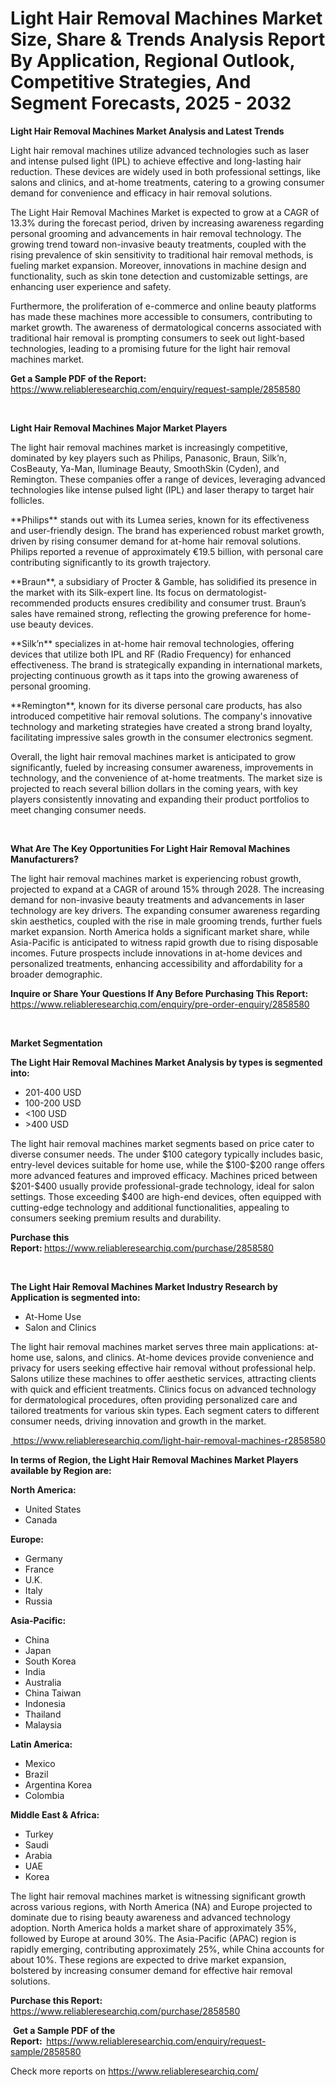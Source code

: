 <p><h1>Light Hair Removal Machines Market Size, Share & Trends Analysis Report By Application, Regional Outlook, Competitive Strategies, And Segment Forecasts, 2025 - 2032</h1></p><p><strong>Light Hair Removal Machines Market Analysis and Latest Trends</strong></p>
<p><p>Light hair removal machines utilize advanced technologies such as laser and intense pulsed light (IPL) to achieve effective and long-lasting hair reduction. These devices are widely used in both professional settings, like salons and clinics, and at-home treatments, catering to a growing consumer demand for convenience and efficacy in hair removal solutions.</p><p>The Light Hair Removal Machines Market is expected to grow at a CAGR of 13.3% during the forecast period, driven by increasing awareness regarding personal grooming and advancements in hair removal technology. The growing trend toward non-invasive beauty treatments, coupled with the rising prevalence of skin sensitivity to traditional hair removal methods, is fueling market expansion. Moreover, innovations in machine design and functionality, such as skin tone detection and customizable settings, are enhancing user experience and safety.</p><p>Furthermore, the proliferation of e-commerce and online beauty platforms has made these machines more accessible to consumers, contributing to market growth. The awareness of dermatological concerns associated with traditional hair removal is prompting consumers to seek out light-based technologies, leading to a promising future for the light hair removal machines market.</p></p>
<p><strong>Get a Sample PDF of the Report:&nbsp;</strong> <a href="https://www.reliableresearchiq.com/enquiry/request-sample/2858580?utm_campaign=2443&utm_medium=2&utm_source=Github&utm_content=ia&utm_term=12032025&utm_id=light-hair-removal-machines">https://www.reliableresearchiq.com/enquiry/request-sample/2858580</a></p>
<p>&nbsp;</p>
<p><strong>Light Hair Removal Machines Major Market Players</strong></p>
<p><p>The light hair removal machines market is increasingly competitive, dominated by key players such as Philips, Panasonic, Braun, Silk’n, CosBeauty, Ya-Man, Iluminage Beauty, SmoothSkin (Cyden), and Remington. These companies offer a range of devices, leveraging advanced technologies like intense pulsed light (IPL) and laser therapy to target hair follicles.</p><p>**Philips** stands out with its Lumea series, known for its effectiveness and user-friendly design. The brand has experienced robust market growth, driven by rising consumer demand for at-home hair removal solutions. Philips reported a revenue of approximately €19.5 billion, with personal care contributing significantly to its growth trajectory.</p><p>**Braun**, a subsidiary of Procter & Gamble, has solidified its presence in the market with its Silk-expert line. Its focus on dermatologist-recommended products ensures credibility and consumer trust. Braun’s sales have remained strong, reflecting the growing preference for home-use beauty devices.</p><p>**Silk’n** specializes in at-home hair removal technologies, offering devices that utilize both IPL and RF (Radio Frequency) for enhanced effectiveness. The brand is strategically expanding in international markets, projecting continuous growth as it taps into the growing awareness of personal grooming.</p><p>**Remington**, known for its diverse personal care products, has also introduced competitive hair removal solutions. The company's innovative technology and marketing strategies have created a strong brand loyalty, facilitating impressive sales growth in the consumer electronics segment.</p><p>Overall, the light hair removal machines market is anticipated to grow significantly, fueled by increasing consumer awareness, improvements in technology, and the convenience of at-home treatments. The market size is projected to reach several billion dollars in the coming years, with key players consistently innovating and expanding their product portfolios to meet changing consumer needs.</p></p>
<p>&nbsp;</p>
<p><strong>What Are The Key Opportunities For Light Hair Removal Machines Manufacturers?</strong></p>
<p><p>The light hair removal machines market is experiencing robust growth, projected to expand at a CAGR of around 15% through 2028. The increasing demand for non-invasive beauty treatments and advancements in laser technology are key drivers. The expanding consumer awareness regarding skin aesthetics, coupled with the rise in male grooming trends, further fuels market expansion. North America holds a significant market share, while Asia-Pacific is anticipated to witness rapid growth due to rising disposable incomes. Future prospects include innovations in at-home devices and personalized treatments, enhancing accessibility and affordability for a broader demographic.</p></p>
<p><strong>Inquire or Share Your Questions If Any Before Purchasing This Report:</strong> <a href="https://www.reliableresearchiq.com/enquiry/pre-order-enquiry/2858580?utm_campaign=2443&utm_medium=2&utm_source=Github&utm_content=ia&utm_term=12032025&utm_id=light-hair-removal-machines">https://www.reliableresearchiq.com/enquiry/pre-order-enquiry/2858580</a></p>
<p>&nbsp;</p>
<p><strong>Market Segmentation</strong></p>
<p><strong>The Light Hair Removal Machines Market Analysis by types is segmented into:</strong></p>
<p><ul><li>201-400 USD</li><li>100-200 USD</li><li><100 USD</li><li>>400 USD</li></ul></p>
<p><p>The light hair removal machines market segments based on price cater to diverse consumer needs. The under $100 category typically includes basic, entry-level devices suitable for home use, while the $100-$200 range offers more advanced features and improved efficacy. Machines priced between $201-$400 usually provide professional-grade technology, ideal for salon settings. Those exceeding $400 are high-end devices, often equipped with cutting-edge technology and additional functionalities, appealing to consumers seeking premium results and durability.</p></p>
<p><strong>Purchase this Report:&nbsp;</strong><a href="https://www.reliableresearchiq.com/purchase/2858580?utm_campaign=2443&utm_medium=2&utm_source=Github&utm_content=ia&utm_term=12032025&utm_id=light-hair-removal-machines">https://www.reliableresearchiq.com/purchase/2858580</a></p>
<p>&nbsp;</p>
<p><strong>The Light Hair Removal Machines Market Industry Research by Application is segmented into:</strong></p>
<p><ul><li>At-Home Use</li><li>Salon and Clinics</li></ul></p>
<p><p>The light hair removal machines market serves three main applications: at-home use, salons, and clinics. At-home devices provide convenience and privacy for users seeking effective hair removal without professional help. Salons utilize these machines to offer aesthetic services, attracting clients with quick and efficient treatments. Clinics focus on advanced technology for dermatological procedures, often providing personalized care and tailored treatments for various skin types. Each segment caters to different consumer needs, driving innovation and growth in the market.</p></p>
<p><a href="https://www.reliableresearchiq.com/light-hair-removal-machines-r2858580?utm_campaign=2443&utm_medium=2&utm_source=Github&utm_content=ia&utm_term=12032025&utm_id=light-hair-removal-machines">&nbsp;https://www.reliableresearchiq.com/light-hair-removal-machines-r2858580</a></p>
<p><strong>In terms of Region, the Light Hair Removal Machines Market Players available by Region are:</strong></p>
<p>
    <p> <strong> North America: </strong>
        <ul>
            <li>United States</li>
            <li>Canada</li>
        </ul>
        </p> 
    <p> <strong> Europe: </strong>
        <ul>
            <li>Germany</li>
            <li>France</li>
            <li>U.K.</li>
            <li>Italy</li>
            <li>Russia</li>
        </ul>
        </p> 
    <p> <strong> Asia-Pacific: </strong>
        <ul>
            <li>China</li>
            <li>Japan</li>
            <li>South Korea</li>
            <li>India</li>
            <li>Australia</li>
            <li>China Taiwan</li>
            <li>Indonesia</li>
            <li>Thailand</li>
            <li>Malaysia</li>
        </ul>
        </p> 
    <p> <strong> Latin America: </strong>
        <ul>
            <li>Mexico</li>
            <li>Brazil</li>
            <li>Argentina Korea</li>
            <li>Colombia</li>
        </ul>
        </p> 
    <p> <strong> Middle East & Africa: </strong>
        <ul>
            <li>Turkey</li>
            <li>Saudi</li>
            <li>Arabia</li>
            <li>UAE</li>
            <li>Korea</li>
        </ul>
    </p>
    </p>
<p><p>The light hair removal machines market is witnessing significant growth across various regions, with North America (NA) and Europe projected to dominate due to rising beauty awareness and advanced technology adoption. North America holds a market share of approximately 35%, followed by Europe at around 30%. The Asia-Pacific (APAC) region is rapidly emerging, contributing approximately 25%, while China accounts for about 10%. These regions are expected to drive market expansion, bolstered by increasing consumer demand for effective hair removal solutions.</p></p>
<p><strong>Purchase this Report: </strong><a href="https://www.reliableresearchiq.com/purchase/2858580?utm_campaign=2443&utm_medium=2&utm_source=Github&utm_content=ia&utm_term=12032025&utm_id=light-hair-removal-machines">https://www.reliableresearchiq.com/purchase/2858580</a></p>
<p>&nbsp;<strong>Get a Sample PDF of the Report:&nbsp;&nbsp;</strong><a href="https://www.reliableresearchiq.com/enquiry/request-sample/2858580?utm_campaign=2443&utm_medium=2&utm_source=Github&utm_content=ia&utm_term=12032025&utm_id=light-hair-removal-machines">https://www.reliableresearchiq.com/enquiry/request-sample/2858580</a></p>
<p><strong></strong></p>
<p>Check more reports on <a href="https://www.reliableresearchiq.com/?utm_campaign=2443&utm_medium=2&utm_source=Github&utm_content=ia&utm_term=12032025&utm_id=light-hair-removal-machines">https://www.reliableresearchiq.com/</a></p>